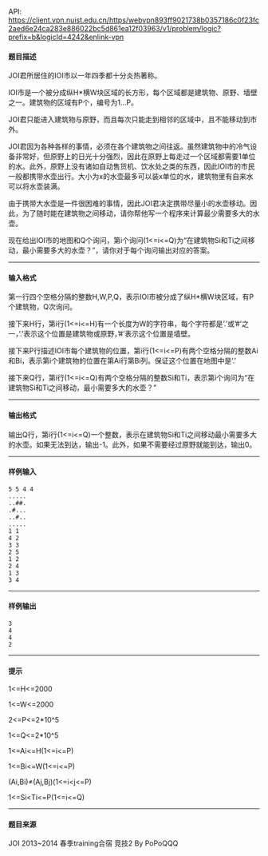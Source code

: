 API: https://client.vpn.nuist.edu.cn/https/webvpn893ff9021738b0357186c0f23fc2aed6e24ca283e886022bc5d861ea12f03963/v1/problem/logic?prefix=b&logicId=4242&enlink-vpn

#### 题目描述

JOI君所居住的IOI市以一年四季都十分炎热著称。

IOI市是一个被分成纵H\*横W块区域的长方形，每个区域都是建筑物、原野、墙壁之一。建筑物的区域有P个，编号为1...P。

JOI君只能进入建筑物与原野，而且每次只能走到相邻的区域中，且不能移动到市外。

JOI君因为各种各样的事情，必须在各个建筑物之间往返。虽然建筑物中的冷气设备非常好，但原野上的日光十分强烈，因此在原野上每走过一个区域都需要1单位的水。此外，原野上没有诸如自动售货机、饮水处之类的东西，因此IOI市的市民一般都携带水壶出行。大小为x的水壶最多可以装x单位的水，建筑物里有自来水可以将水壶装满。

由于携带大水壶是一件很困难的事情，因此JOI君决定携带尽量小的水壶移动。因此，为了随时能在建筑物之间移动，请你帮他写一个程序来计算最少需要多大的水壶。

现在给出IOI市的地图和Q个询问，第i个询问(1<=i<=Q)为“在建筑物Si和Ti之间移动，最小需要多大的水壶？”，请你对于每个询问输出对应的答案。

---

#### 输入格式

第一行四个空格分隔的整数H,W,P,Q，表示IOI市被分成了纵H\*横W块区域，有P个建筑物，Q次询问。

接下来H行，第i行(1<=i<=H)有一个长度为W的字符串，每个字符都是’.’或’#’之一，’.’表示这个位置是建筑物或原野，’#’表示这个位置是墙壁。

接下来P行描述IOI市每个建筑物的位置，第i行(1<=i<=P)有两个空格分隔的整数Ai和Bi，表示第i个建筑物的位置在第Ai行第Bi列。保证这个位置在地图中是’.’

接下来Q行，第i行(1<=i<=Q)有两个空格分隔的整数Si和Ti，表示第i个询问为“在建筑物Si和Ti之间移动，最小需要多大的水壶？”

---

#### 输出格式

输出Q行，第i行(1<=i<=Q)一个整数，表示在建筑物Si和Ti之间移动最小需要多大的水壶。如果无法到达，输出-1。此外，如果不需要经过原野就能到达，输出0。

---

#### 样例输入
```
5 5 4 4
.....
..##.
.#...
..#..
.....
1 1
4 2
3 3
2 5
1 2
2 4
1 3
3 4
```

---

#### 样例输出
```
3
4
4
2
```

---

#### 提示

1<=H<=2000

1<=W<=2000

2<=P<=2\*10^5

1<=Q<=2\*10^5

1<=Ai<=H(1<=i<=P)

1<=Bi<=W(1<=i<=P)

(Ai,Bi)≠(Aj,Bj)(1<=i<j<=P)

1<=Si<Ti<=P(1<=i<=Q)

---

#### 题目来源

JOI 2013~2014 春季training合宿 竞技2 By PoPoQQQ